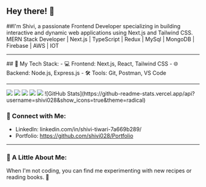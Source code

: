 <!---## GSSOC(24) Badges 🪶
<!---
<div style='display:flex; align-items:center; gap: 10px;' align='center'><a href="https://gssoc.girlscript.tech/leaderboard">
<img src="https://raw.githubusercontent.com/girlscript/gssoc-website-new/main/public/badges/postman.png" width="100px" height="100px" />
</div>

<!---
shivi028/shivi028 is a ✨ special ✨ repository because its `README.md` (this file) appears on your GitHub profile.
You can click the Preview link to take a look at your changes.
--->
## Hey there! 👋 
##I'm Shivi, a passionate Frontend Developer specializing in building interactive and dynamic web applications using Next.js and Tailwind CSS.
MERN Stack Developer | Next.js |  TypeScript | Redux | MySql | MongoDB | Firebase | AWS | IOT
<hr/>
## 🚀 My Tech Stack:
- 💻 Frontend: Next.js, React, Tailwind CSS
- 🌐 Backend: Node.js, Express.js
- 🛠️ Tools: Git, Postman, VS Code
<hr/>
<img src="https://img.shields.io/badge/HTML5-E34F26?style=for-the-badge&logo=html5&logoColor=white"/>
<img src="https://img.shields.io/badge/CSS3-1572B6?style=for-the-badge&logo=css3&logoColor=white"/>
<img src="https://img.shields.io/badge/JavaScript-F7DF1E?style=for-the-badge&logo=javascript&logoColor=black"/>
<img src="https://img.shields.io/badge/React-20232A?style=for-the-badge&logo=react&logoColor=61DAFB"/>
<img src="https://img.shields.io/badge/Figma-F24E1E?style=for-the-badge&logo=figma&logoColor=white"/>

</hr>
![GitHub Stats](https://github-readme-stats.vercel.app/api?username=shivi028&show_icons=true&theme=radical)

### 🤝 Connect with Me:
- LinkedIn: linkedin.com/in/shivi-tiwari-7a669b289/
- Portfolio: https://github.com/shivi028/Portfolio

<hr/>

### 🌱 A Little About Me:
When I'm not coding, you can find me experimenting with new recipes or reading books. 🧩





